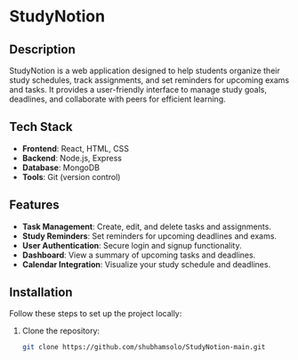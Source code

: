 # StudyNotion

## Description

StudyNotion is a web application designed to help students organize their study schedules, track assignments, and set reminders for upcoming exams and tasks. It provides a user-friendly interface to manage study goals, deadlines, and collaborate with peers for efficient learning.

## Tech Stack

- **Frontend**: React, HTML, CSS
- **Backend**: Node.js, Express
- **Database**: MongoDB
- **Tools**: Git (version control)

## Features

- **Task Management**: Create, edit, and delete tasks and assignments.
- **Study Reminders**: Set reminders for upcoming deadlines and exams.
- **User Authentication**: Secure login and signup functionality.
- **Dashboard**: View a summary of upcoming tasks and deadlines.
- **Calendar Integration**: Visualize your study schedule and deadlines.

## Installation

Follow these steps to set up the project locally:

1. Clone the repository:
   ```bash
   git clone https://github.com/shubhamsolo/StudyNotion-main.git
